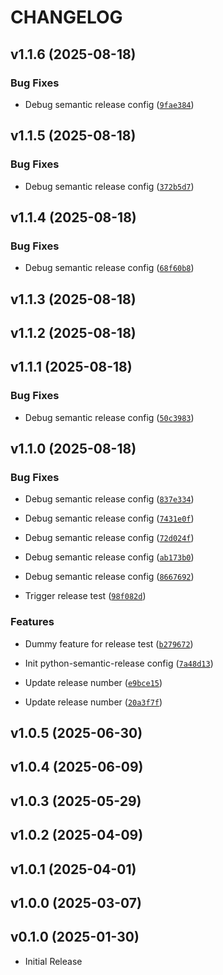 # CHANGELOG

<!-- version list -->

## v1.1.6 (2025-08-18)

### Bug Fixes

- Debug semantic release config
  ([`9fae384`](https://github.com/haniffalab/cherita-flask-api/commit/9fae384d674163f48c04104118dbf6b25413b62b))


## v1.1.5 (2025-08-18)

### Bug Fixes

- Debug semantic release config
  ([`372b5d7`](https://github.com/haniffalab/cherita-flask-api/commit/372b5d744555d374910a5568dd99e6403e2dded9))


## v1.1.4 (2025-08-18)

### Bug Fixes

- Debug semantic release config
  ([`68f60b8`](https://github.com/haniffalab/cherita-flask-api/commit/68f60b8a636727e6f589347041f30f1c32b791cc))


## v1.1.3 (2025-08-18)


## v1.1.2 (2025-08-18)


## v1.1.1 (2025-08-18)

### Bug Fixes

- Debug semantic release config
  ([`50c3983`](https://github.com/haniffalab/cherita-flask-api/commit/50c3983e52e69706dd5b1eb107b6923e294ae0be))


## v1.1.0 (2025-08-18)

### Bug Fixes

- Debug semantic release config
  ([`837e334`](https://github.com/haniffalab/cherita-flask-api/commit/837e334c3afd6df8f07f07877147077ca9586c55))

- Debug semantic release config
  ([`7431e0f`](https://github.com/haniffalab/cherita-flask-api/commit/7431e0f529a0f0c96992ada6ec447b9deab13c43))

- Debug semantic release config
  ([`72d024f`](https://github.com/haniffalab/cherita-flask-api/commit/72d024f1d74bc60975b416308f2b218fd2dd3797))

- Debug semantic release config
  ([`ab173b0`](https://github.com/haniffalab/cherita-flask-api/commit/ab173b01b0513ada446db2d3cb0b07c464489f1c))

- Debug semantic release config
  ([`8667692`](https://github.com/haniffalab/cherita-flask-api/commit/8667692392f470c7b7c9fefaeb10eb9fec6614a3))

- Trigger release test
  ([`98f082d`](https://github.com/haniffalab/cherita-flask-api/commit/98f082dd9071832d2966560211f26bc77232e11f))

### Features

- Dummy feature for release test
  ([`b279672`](https://github.com/haniffalab/cherita-flask-api/commit/b2796729c11e24cff9afc385e1c15447b9c98429))

- Init python-semantic-release config
  ([`7a48d13`](https://github.com/haniffalab/cherita-flask-api/commit/7a48d13394bc04e3c8adb81c11f3883d6926df13))

- Update release number
  ([`e9bce15`](https://github.com/haniffalab/cherita-flask-api/commit/e9bce152a1ff3c25b4607d664d19a3d84c26b98b))

- Update release number
  ([`20a3f7f`](https://github.com/haniffalab/cherita-flask-api/commit/20a3f7feea3e7a3867516249c177e3f1a5a0fca8))


## v1.0.5 (2025-06-30)


## v1.0.4 (2025-06-09)


## v1.0.3 (2025-05-29)


## v1.0.2 (2025-04-09)


## v1.0.1 (2025-04-01)


## v1.0.0 (2025-03-07)


## v0.1.0 (2025-01-30)

- Initial Release
